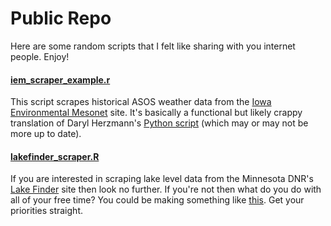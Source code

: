 # Public Repo
Here are some random scripts that I felt like sharing with you internet people. Enjoy!

#### [iem_scraper_example.r](https://github.com/realmiketalbot/Public/blob/master/iem_scraper_example.r)
This script scrapes historical ASOS weather data from the [Iowa Environmental Mesonet](https://mesonet.agron.iastate.edu/request/download.phtml) site. It's basically a functional but likely crappy translation of Daryl Herzmann's [Python script](https://github.com/akrherz/iem/blob/master/scripts/asos/iem_scraper_example.py) (which may or may not be more up to date).

#### [lakefinder_scraper.R](https://github.com/realmiketalbot/Public/blob/master/lakefinder_scraper/lakefinder_scraper.R)
If you are interested in scraping lake level data from the Minnesota DNR's [Lake Finder](https://www.dnr.state.mn.us/lakefind/index.html) site then look no further. If you're not then what do you do with all of your free time? You could be making something like [this](https://webapps.eorinc.io/lakefinder.php). Get your priorities straight.